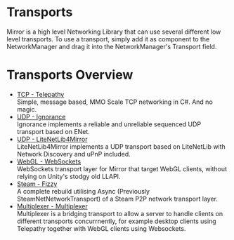 # Transports
Mirror is a high level Networking Library that can use several different low level transports.
To use a transport, simply add it as component to the NetworkManager and drag it into the NetworkManager's Transport field.

# Transports Overview

-   [TCP - Telepathy](Telepathy.md)  
    Simple, message based, MMO Scale TCP networking in C#. And no magic.
-   [UDP - Ignorance](Ignorance.md)  
    Ignorance implements a reliable and unreliable sequenced UDP transport based on ENet.
-   [UDP - LiteNetLib4Mirror](LiteNetLib4Mirror.md)  
    LiteNetLib4Mirror implements a UDP transport based on LiteNetLib with Network Discovery and uPnP included.
-   [WebGL - WebSockets](WebSockets.md)  
    WebSockets transport layer for Mirror that target WebGL clients, without relying on Unity's stodgy old LLAPI.
-   [Steam - Fizzy](Fizzy.md)  
    A complete rebuild utilising Async (Previously SteamNetNetworkTransport) of a Steam P2P network transport layer.
-   [Multiplexer - Multiplexer](Multiplexer.md)  
    Multiplexer is a bridging transport to allow a server to handle clients on different transports concurrnently, for example desktop clients using Telepathy together with WebGL clients using Websockets.
